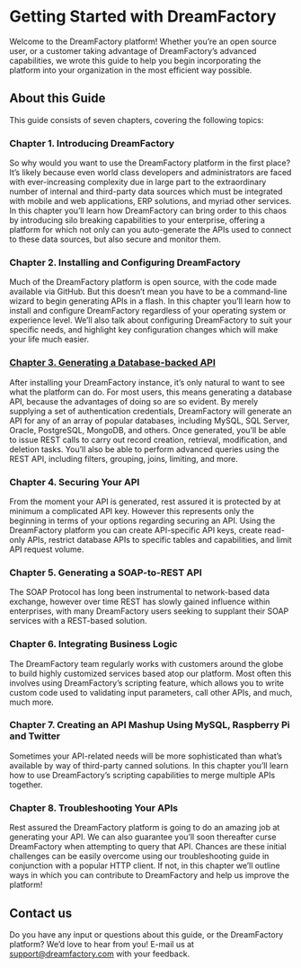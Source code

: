 # Getting Started with DreamFactory

Welcome to the DreamFactory platform! Whether you’re an open source user, or a customer taking advantage of DreamFactory’s advanced capabilities, we wrote this guide to help you begin incorporating the platform into your organization in the most efficient way possible.

## About this Guide

This guide consists of seven chapters, covering the following topics:

### Chapter 1. Introducing DreamFactory

So why would you want to use the DreamFactory platform in the first place? It’s likely because even world class developers and administrators are faced with ever-increasing complexity due in large part to the extraordinary number of internal and third-party data sources which must be integrated with mobile and web applications, ERP solutions, and myriad other services. In this chapter you’ll learn how DreamFactory can bring order to this chaos by introducing silo breaking capabilities to your enterprise, offering a platform for which not only can you auto-generate the APIs used to connect to these data sources, but also secure and monitor them. 

### Chapter 2. Installing and Configuring DreamFactory

Much of the DreamFactory platform is open source, with the code made available via GitHub. But this doesn’t mean you have to be a command-line wizard to begin generating APIs in a flash. In this chapter you’ll learn how to install and configure DreamFactory regardless of your operating system or experience level. We’ll also talk about configuring DreamFactory to suit your specific needs, and highlight key configuration changes which will make your life much easier.

### [Chapter 3. Generating a Database-backed API](docs/chapter03.md)

After installing your DreamFactory instance, it’s only natural to want to see what the platform can do. For most users, this means generating a database API, because the advantages of doing so are so evident. By merely supplying a set of authentication credentials, DreamFactory will generate an API for any of an array of popular databases, including MySQL, SQL Server, Oracle, PostgreSQL, MongoDB, and others. Once generated, you’ll be able to issue REST calls to carry out record creation, retrieval, modification, and deletion tasks. You’ll also be able to perform advanced queries using the REST API, including filters, grouping, joins, limiting, and more. 

### Chapter 4. Securing Your API

From the moment your API is generated, rest assured it is protected by at minimum a complicated API key. However this represents only the beginning in terms of your options regarding securing an API. Using the DreamFactory platform you can create API-specific API keys, create read-only APIs, restrict database APIs to specific tables and capabilities, and limit API request volume.

### Chapter 5. Generating a SOAP-to-REST API

The SOAP Protocol has long been instrumental to network-based data exchange, however over time REST has slowly gained influence within enterprises, with many DreamFactory users seeking to supplant their SOAP services with a REST-based solution.

### Chapter 6. Integrating Business Logic

The DreamFactory team regularly works with customers around the globe to build highly customized services based atop our platform. Most often this involves using DreamFactory’s scripting feature, which allows you to write custom code used to validating input parameters, call other APIs, and much, much more.

### Chapter 7. Creating an API Mashup Using MySQL, Raspberry Pi and Twitter

Sometimes your API-related needs will be more sophisticated than what’s available by way of third-party canned solutions. In this chapter you’ll learn how to use DreamFactory’s scripting capabilities to merge multiple APIs together.

### Chapter 8. Troubleshooting Your APIs

Rest assured the DreamFactory platform is going to do an amazing job at generating your API. We can also guarantee you’ll soon thereafter curse DreamFactory when attempting to query that API. Chances are these initial challenges can be easily overcome using our troubleshooting guide in conjunction with a popular HTTP client. If not, in this chapter we’ll outline ways in which you can contribute to DreamFactory and help us improve the platform!

## Contact us

Do you have any input or questions about this guide, or the DreamFactory platform? We’d love to hear from you! E-mail us at support@dreamfactory.com with your feedback.
